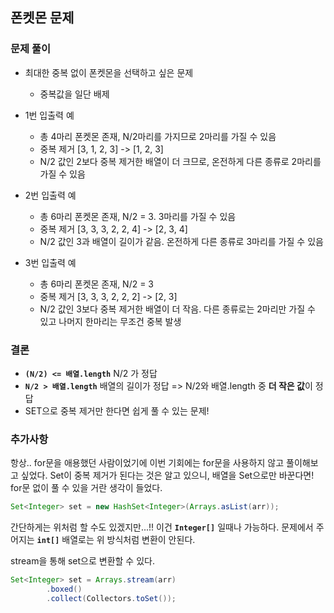 ## 폰켓몬 문제

### 문제 풀이
- 최대한 중복 없이 폰켓몬을 선택하고 싶은 문제
  - 중복값을 일단 배제

- 1번 입출력 예
  - 총 4마리 폰켓몬 존재, N/2마리를 가지므로 2마리를 가질 수 있음 
  - 중복 제거 [3, 1, 2, 3] -> [1, 2, 3]
  - N/2 값인 2보다 중복 제거한 배열이 더 크므로, 온전하게 다른 종류로 2마리를 가질 수 있음
- 2번 입출력 예
  - 총 6마리 폰켓몬 존재, N/2 = 3. 3마리를 가질 수 있음
  - 중복 제거 [3, 3, 3, 2, 2, 4] -> [2, 3, 4]
  - N/2 값인 3과 배열이 길이가 같음. 온전하게 다른 종류로 3마리를 가질 수 있음
- 3번 입출력 예
  - 총 6마리 폰켓몬 존재, N/2 = 3
  - 중복 제거 [3, 3, 3, 2, 2, 2] -> [2, 3]
  - N/2 값인 3보다 중복 제거한 배열이 더 작음. 다른 종류로는 2마리만 가질 수 있고 나머지 한마리는 무조건 중복 발생

### 결론
- **`(N/2) <= 배열.length`** N/2 가 정답
- **`N/2 > 배열.length`** 배열의 길이가 정답
  => N/2와 배열.length 중 **더 작은 값**이 정답
- SET으로 중복 제거만 한다면 쉽게 풀 수 있는 문제!

### 추가사항
항상.. for문을 애용했던 사람이었기에 이번 기회에는 for문을 사용하지 않고 풀이해보고 싶었다.
Set이 중복 제거가 된다는 것은 알고 있으니, 배열을 Set으로만 바꾼다면! for문 없이 풀 수 있을 거란 생각이 들었다.

```java
Set<Integer> set = new HashSet<Integer>(Arrays.asList(arr)); 
```
간단하게는 위처럼 할 수도 있겠지만...!! 이건 **`Integer[]`** 일때나 가능하다.
문제에서 주어지는 **`int[]`** 배열로는 위 방식처럼 변환이 안된다.

stream을 통해 set으로 변환할 수 있다.
```java
Set<Integer> set = Arrays.stream(arr)
        .boxed()
        .collect(Collectors.toSet());
```